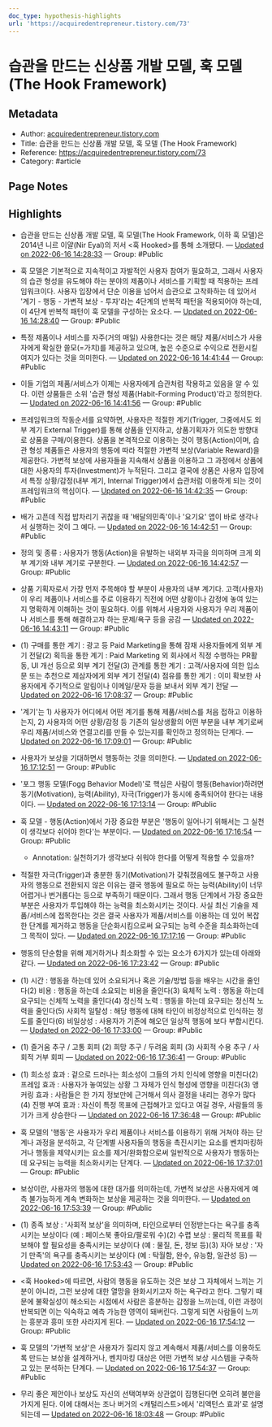 ```yaml
---
doc_type: hypothesis-highlights
url: 'https://acquiredentrepreneur.tistory.com/73'
---
```


# 습관을 만드는 신상품 개발 모델, 훅 모델 (The Hook Framework)

## Metadata
- Author: [acquiredentrepreneur.tistory.com]()
- Title: 습관을 만드는 신상품 개발 모델, 훅 모델 (The Hook Framework)
- Reference: https://acquiredentrepreneur.tistory.com/73
- Category: #article

## Page Notes
## Highlights
- 습관을 만드는 신상품 개발 모델, 훅 모델(The Hook Framework, 이하 훅 모델)은 2014년 니르 이얄(Nir Eyal)의 저서 <훅 Hooked>를 통해 소개됐다. — [Updated on 2022-06-16 14:28:33](https://hyp.is/Kheuwu01EeycciPO54FIag/acquiredentrepreneur.tistory.com/73) — Group: #Public

- 훅 모델은 기본적으로 지속적이고 자발적인 사용자 참여가 필요하고, 그래서 사용자의 습관 형성을 유도해야 하는 분야의 제품이나 서비스를 기획할 때 적용하는 프레임워크이다. 사용자 입장에서 단순 이용을 넘어서 습관으로 고착화하는 데 있어서 '계기 - 행동 - 가변적 보상 - 투자'라는 4단계의 반복적 패턴을 적용되어야 하는데, 이 4단계 반복적 패턴이 훅 모델을 구성하는 요소다. — [Updated on 2022-06-16 14:28:40](https://hyp.is/LmK7tu01EeyUUbPza5siGg/acquiredentrepreneur.tistory.com/73) — Group: #Public

- 특정 제품이나 서비스를 자주(거의 매일) 사용한다는 것은 해당 제품/서비스가 사용자에게 확실한 쓸모(=가치)를 제공하고 있으며, 높은 수준으로 수익으로 전환시킬 여지가 있다는 것을 의미한다. — [Updated on 2022-06-16 14:41:44](https://hyp.is/AaJk0O03Eeyc6Wu29T8LOw/acquiredentrepreneur.tistory.com/73) — Group: #Public

- 이들 기업의 제품/서비스가 이제는 사용자에게 습관처럼 작용하고 있음을 알 수 있다. 이런 상품들은 소위 '습관 형성 제품(Habit-Forming Product)'라고 정의한다.  — [Updated on 2022-06-16 14:41:56](https://hyp.is/CMIsWu03EeywG0cGaSoiMw/acquiredentrepreneur.tistory.com/73) — Group: #Public

- 프레임워크의 작동순서를 요약하면, 사용자은 적절한 계기(Trigger, 그중에서도 외부 계기 External Trigger)를 통해 상품을 인지하고, 상품기획자가 의도한 방향대로 상품을 구매/이용한다. 상품을 본격적으로 이용하는 것이 행동(Action)이며, 습관 형성 제품들은 사용자의 행동에 따라 적절한 가변적 보상(Variable Reward)을 제공한다. 가변적 보상에 사용자들을 지속해서 상품을 이용하고 그 과정에서 상품에 대한 사용자의 투자(Investment)가 누적된다. 그리고 결국에 상품은 사용자 입장에서 특정 상황/감정(내부 계기, Internal Trigger)에서 습관처럼 이용하게 되는 것이 프레임워크의 핵심이다. — [Updated on 2022-06-16 14:42:35](https://hyp.is/IAJzou03EeyMEf_CwaKceg/acquiredentrepreneur.tistory.com/73) — Group: #Public

-  배가 고픈데 직접 밥차리기 귀찮을 때 '배달의민족'이나 '요기요' 앱이 바로 생각나서 실행하는 것이 그 예다. — [Updated on 2022-06-16 14:42:51](https://hyp.is/KYj_VO03EeyME6eQG2FpWA/acquiredentrepreneur.tistory.com/73) — Group: #Public

- 정의 및 종류 : 사용자가 행동(Action)을 유발하는 내외부 자극을 의미하며 크게 외부 계기와 내부 계기로 구분한다. — [Updated on 2022-06-16 14:42:57](https://hyp.is/LOtTzO03EeyMFL8hfEKkcA/acquiredentrepreneur.tistory.com/73) — Group: #Public

- 상품 기획자로서 가장 먼저 주목해야 할 부분이 사용자의 내부 계기다. 고객(사용자)이 우리 제품이나 서비스를 주로 이용하기 직전에 어떤 상황이나 감정에 놓여 있는지 명확하게 이해하는 것이 필요하다. 이를 위해서 사용자와 사용자가 우리 제품이나 서비스를 통해 해결하고자 하는 문제/욕구 등을 공감 — [Updated on 2022-06-16 14:43:11](https://hyp.is/NV7t3u03Eeyc9uv-gtbp6A/acquiredentrepreneur.tistory.com/73) — Group: #Public

- (1) 구매를 통한 계기 : 광고 등 Paid Marketing을 통해 잠재 사용자들에게 외부 계기 전달(2) 획득을 통한 계기 : Paid Marketing 외 회사에서 직정 수행하는 PR활동, UI 개선 등으로 외부 계기 전달(3) 관계를 통한 계기 : 고객/사용자에 의한 입소문 또는 추천으로 제삼자에게 외부 계기 전달(4) 점유를 통한 계기 : 이미 확보한 사용자에게 주기적으로 알림이나 이메일/문자 등을 보내서 외부 계기 전달 — [Updated on 2022-06-16 17:08:37](https://hyp.is/hmvAiu1LEeyUhDO85TCy6g/acquiredentrepreneur.tistory.com/73) — Group: #Public

- '계기'는 1) 사용자가 어디에서 어떤 계기를 통해 제품/서비스를 처음 접하고 이용하는지, 2) 사용자의 어떤 상황/감정 등 기존의 일상생활의 어떤 부분을 내부 계기로써 우리 제품/서비스와 연결고리를 만들 수 있는지를 확인하고 정의하는 단계다. — [Updated on 2022-06-16 17:09:01](https://hyp.is/lJdqYO1LEeyMSOd0MNwbNA/acquiredentrepreneur.tistory.com/73) — Group: #Public

- 사용자가 보상을 기대하면서 행동하는 것을 의미한다. — [Updated on 2022-06-16 17:12:51](https://hyp.is/Ha8ONO1MEeyJTvfS_GGTBQ/acquiredentrepreneur.tistory.com/73) — Group: #Public

- '포그 행동 모델(Fogg Behavior Model)'로 핵심은 사람이 행동(Behavior)하려면 동기(Motivation), 능력(Ability), 자극(Trigger)가 동시에 충족되어야 한다는 내용이다.  — [Updated on 2022-06-16 17:13:14](https://hyp.is/K5HiGu1MEeysjIORtDVhsw/acquiredentrepreneur.tistory.com/73) — Group: #Public

- 훅 모델 - 행동(Action)에서 가장 중요한 부분은 '행동이 일어나기 위해서는 그 실천이 생각보다 쉬어야 한다'는 부분이다. — [Updated on 2022-06-16 17:16:54](https://hyp.is/rrdLgO1MEeyHSbONx6nADQ/acquiredentrepreneur.tistory.com/73) — Group: #Public
    - Annotation: 실천하기가 생각보다 쉬워야 한다를 어떻게 적용할 수 있을까?
- 적절한 자극(Trigger)과 충분한 동기(Motivation)가 갖춰졌음에도 불구하고 사용자의 행동으로 전환되지 않은 이유는 결국 행동에 필요로 하는 능력(Ability)이 너무 어렵거나 번거롭다는 등으로 부족하기 때문이다. 그래서 행동 단계에서 가장 중요한 부분은 사용자가 투입해야 하는 능력을 최소화시키는 것이다. 사실 최신 기술을 제품/서비스에 접목한다는 것은 결국 사용자가 제품/서비스를 이용하는 데 있어 복잡한 단계를 제거하고 행동을 단순화시킴으로써 요구되는 능력 수준을 최소화하는데 그 목적이 있다. — [Updated on 2022-06-16 17:17:16](https://hyp.is/u859SO1MEeytSbfj8nbdBQ/acquiredentrepreneur.tistory.com/73) — Group: #Public

- 행동의 단순함을 위해 제거하거나 최소화할 수 있는 요소가 6가지가 있는데 아래와 같다. — [Updated on 2022-06-16 17:23:42](https://hyp.is/ohODcO1NEeywlfuV0EVWYA/acquiredentrepreneur.tistory.com/73) — Group: #Public

- (1) 시간 : 행동을 하는데 있어 소요되거나 혹은 기술/방법 등을 배우는 시간을 줄인다(2) 비용 : 행동을 하는데 소요되는 비용을 줄인다(3) 육체적 노력 : 행동을 하는데 요구되는 신체적 노력을 줄인다(4) 정신적 노력 : 행동을 하는데 요구되는 정신적 노력을 줄인다(5) 사회적 일탈성 : 해당 행동에 대해 타인이 비정상적으로 인식하는 정도를 줄인다(6) 비일상성 : 사용자가 기존에 해오던 일상적 행동에 보다 부합시킨다. — [Updated on 2022-06-16 17:33:00](https://hyp.is/7r_Hvu1OEeydQMNSQdvngg/acquiredentrepreneur.tistory.com/73) — Group: #Public

- (1) 즐거움 추구 / 고통 회피 (2) 희망 추구 / 두려움 회피 (3) 사회적 수용 추구 / 사회적 거부 회피 — [Updated on 2022-06-16 17:36:41](https://hyp.is/ckLSUu1PEeyb_N-wL9KCaQ/acquiredentrepreneur.tistory.com/73) — Group: #Public

- (1) 희소성 효과 : 겉으로 드러나는 희소성이 그들의 가치 인식에 영향을 미친다(2) 프레임 효과 : 사용자가 놓여있는 상황 그 자체가 인식 형성에 영향을 미친다(3) 앵커링 효과 : 사람들은 한 가지 정보만에 근거해서 의사 결정을 내리는 경우가 많다(4) 진행 부여 효과 : 자신이 특정 목표에 근접해가고 있다고 여길 경우, 사람들의 동기가 크게 상승한다 — [Updated on 2022-06-16 17:36:48](https://hyp.is/dqHATO1PEeysaFP6ucI7lw/acquiredentrepreneur.tistory.com/73) — Group: #Public

- 훅 모델의 '행동'은 사용자가 우리 제품이나 서비스를 이용하기 위해 거쳐야 하는 단계나 과정을 분석하고, 각 단계별 사용자들의 행동을 촉진시키는 요소를 벤치마킹하거나 행동을 제약시키는 요소를 제거/완화함으로써 일반적으로 사용자가 행동하는데 요구되는 능력을 최소화시키는 단계다. — [Updated on 2022-06-16 17:37:01](https://hyp.is/fiODHu1PEeyzR2uustPnSg/acquiredentrepreneur.tistory.com/73) — Group: #Public

- 보상이란, 사용자의 행동에 대한 대가를 의미하는데, 가변적 보상은 사용자에게 예측 불가능하게 계속 변화하는 보상을 제공하는 것을 의미한다. — [Updated on 2022-06-16 17:53:39](https://hyp.is/0QfDzO1REeynN7OllaZViw/acquiredentrepreneur.tistory.com/73) — Group: #Public

- (1) 종족 보상 : '사회적 보상'을 의미하며, 타인으로부터 인정받는다는 욕구를 충족시키는 보상이다 (예 : 페이스북 좋아요/팔로워 수)(2) 수렵 보상 : 물리적 목표를 확보해야 할 필요성을 충족시키는 보상이다 (예 : 물질, 돈, 정보 등)(3) 자아 보상 : '자기 만족'의 욕구를 충족시키는 보상이다 (예 : 탁월함, 완수, 유능함, 일관성 등) — [Updated on 2022-06-16 17:53:43](https://hyp.is/04Mx1u1REeysmV_jwVHE6Q/acquiredentrepreneur.tistory.com/73) — Group: #Public

- <훅 Hooked>에 따르면, 사람의 행동을 유도하는 것은 보상 그 자체에서 느끼는 기분이 아니라, 그런 보상에 대한 열망을 완화시키고자 하는 욕구라고 한다. 그렇기 때문에 불확실성이 해소되는 시점에서 사람은 흥분하는 감정을 느끼는데, 이런 과정이 반복되면 이는 익숙하고 예측 가능한 영역이 돼버린다. 그렇게 되면 사람들이 느끼는 흥분과 흥미 또한 사라지게 된다. — [Updated on 2022-06-16 17:54:12](https://hyp.is/5OOvAO1REeyQJt-aVliMBA/acquiredentrepreneur.tistory.com/73) — Group: #Public

- 훅 모델의 '가변적 보상'은 사용자가 질리지 않고 계속해서 제품/서비스를 이용하도록 만드는 보상을 설계하거나, 벤치마킹 대상은 어떤 가변적 보상 시스템을 구축하고 있는 분석하는 단계다. — [Updated on 2022-06-16 17:54:37](https://hyp.is/849VkO1REeyHUFfwnINyow/acquiredentrepreneur.tistory.com/73) — Group: #Public

- 무리 좋은 제안이나 보상도 자신의 선택여부와 상관없이 집행된다면 오히려 불만을 가지게 된다. 이에 대해서는 조나 버거의 <캐털리스트>에서 '리액턴스 효과'로 설명되는데 — [Updated on 2022-06-16 18:03:48](https://hyp.is/PAhfKO1TEeybFXOVG8PHGA/acquiredentrepreneur.tistory.com/73) — Group: #Public



